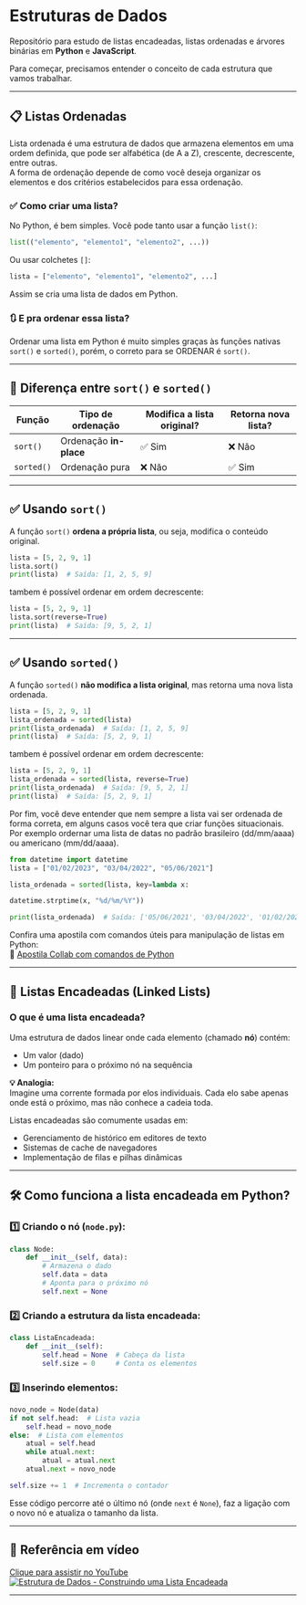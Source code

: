 # Estruturas de Dados  

Repositório para estudo de listas encadeadas, listas ordenadas e árvores binárias em **Python** e **JavaScript**.

Para começar, precisamos entender o conceito de cada estrutura que vamos trabalhar.

---

## 📋 Listas Ordenadas  

Lista ordenada é uma estrutura de dados que armazena elementos em uma ordem definida, que pode ser alfabética (de A a Z), crescente, decrescente, entre outras.  
A forma de ordenação depende de como você deseja organizar os elementos e dos critérios estabelecidos para essa ordenação.

### ✅ Como criar uma lista?  

No Python, é bem simples. Você pode tanto usar a função `list()`:

```python
list(("elemento", "elemento1", "elemento2", ...))
```

Ou usar colchetes `[]`:

```python
lista = ["elemento", "elemento1", "elemento2", ...]
```

Assim se cria uma lista de dados em Python.

### 🔃 E pra **ordenar** essa lista?
Ordenar uma lista em Python é muito simples graças às funções nativas `sort()` e `sorted()`, porém, o correto para se ORDENAR é `sort()`.

---

## 📌 Diferença entre `sort()` e `sorted()`

| Função     | Tipo de ordenação     | Modifica a lista original? | Retorna nova lista? |
|------------|------------------------|-----------------------------|----------------------|
| `sort()`   | Ordenação **in-place** | ✅ Sim                      | ❌ Não               |
| `sorted()` | Ordenação pura         | ❌ Não                      | ✅ Sim               |

---

## ✅ Usando `sort()`

A função `sort()` **ordena a própria lista**, ou seja, modifica o conteúdo original.
```python
lista = [5, 2, 9, 1]
lista.sort()
print(lista)  # Saída: [1, 2, 5, 9]
```
tambem é possível ordenar em ordem decrescente:
```python
lista = [5, 2, 9, 1]
lista.sort(reverse=True)
print(lista)  # Saída: [9, 5, 2, 1]
```
---
## ✅ Usando `sorted()`
A função `sorted()` **não modifica a lista original**, mas retorna uma nova lista ordenada.
```python
lista = [5, 2, 9, 1]
lista_ordenada = sorted(lista)
print(lista_ordenada)  # Saída: [1, 2, 5, 9]
print(lista)  # Saída: [5, 2, 9, 1]
```
tambem é possível ordenar em ordem decrescente:
```python
lista = [5, 2, 9, 1]
lista_ordenada = sorted(lista, reverse=True)
print(lista_ordenada)  # Saída: [9, 5, 2, 1]
print(lista)  # Saída: [5, 2, 9, 1]
```

Por fim, você deve entender que nem sempre a lista vai ser ordenada de forma correta, em alguns casos você tera que criar funções situacionais. Por exemplo ordernar uma lista de datas no padrão brasileiro (dd/mm/aaaa) ou americano (mm/dd/aaaa).
```python
from datetime import datetime
lista = ["01/02/2023", "03/04/2022", "05/06/2021"]

lista_ordenada = sorted(lista, key=lambda x: 

datetime.strptime(x, "%d/%m/%Y"))

print(lista_ordenada)  # Saída: ['05/06/2021', '03/04/2022', '01/02/2023']
```


Confira uma apostila com comandos úteis para manipulação de listas em Python:  
📘 [Apostila Collab com comandos de Python](https://colab.research.google.com/drive/1OPTb05wEx_ZismDnQayHkC3HCFNdMw1K?usp=sharing)

---

## 🔗 Listas Encadeadas (Linked Lists)  

### O que é uma lista encadeada?

Uma estrutura de dados linear onde cada elemento (chamado **nó**) contém:  
- Um valor (dado)  
- Um ponteiro para o próximo nó na sequência  

**💡 Analogia:**  
Imagine uma corrente formada por elos individuais. Cada elo sabe apenas onde está o próximo, mas não conhece a cadeia toda.

Listas encadeadas são comumente usadas em:  
- Gerenciamento de histórico em editores de texto  
- Sistemas de cache de navegadores  
- Implementação de filas e pilhas dinâmicas  

---

## 🛠 Como funciona a lista encadeada em Python?

### 1️⃣ Criando o nó (`node.py`):

```python
class Node:
    def __init__(self, data):
        # Armazena o dado
        self.data = data
        # Aponta para o próximo nó
        self.next = None
```

### 2️⃣ Criando a estrutura da lista encadeada:

```python
class ListaEncadeada:
    def __init__(self):
        self.head = None  # Cabeça da lista
        self.size = 0     # Conta os elementos
```

### 3️⃣ Inserindo elementos:

```python
novo_node = Node(data)
if not self.head:  # Lista vazia
    self.head = novo_node
else:  # Lista com elementos
    atual = self.head
    while atual.next:
        atual = atual.next
    atual.next = novo_node

self.size += 1  # Incrementa o contador
```

Esse código percorre até o último nó (onde `next` é `None`), faz a ligação com o novo nó e atualiza o tamanho da lista.

---

## 🎥 Referência em vídeo  

[Clique para assistir no YouTube](https://www.youtube.com/embed/jIM87UqOq3g?si=h5vkES8pPcrSLjCB)  
[![Estrutura de Dados - Construindo uma Lista Encadeada](https://i.ytimg.com/an_webp/jIM87UqOq3g/mqdefault_6s.webp?du=3000&sqp=CPig574G&rs=AOn4CLD4hrvb8MdNcjbjbp02hNSBzhr_UA)](https://www.youtube.com/embed/jIM87UqOq3g?si=h5vkES8pPcrSLjCB)

---
